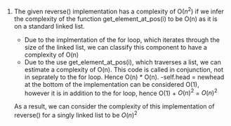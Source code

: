 1) The given reverse() implementation has a complexity of O($n^2$) if we infer the complexity of the function get_element_at_pos(i) to be O(n) as it is on a standard linked list.
    - Due to the implmentation of the for loop, which iterates through the size of the linked list, we can classify this component to have a complexity of O(n)
    - Due to the use get_element_at_pos(i), which traverses a list, we can estimate a complexity of O(n).
        This code is called in conjunction, not in seprately to the for loop. Hence O(n) * O(n).
    -self.head = newhead at the bottom of the implementation can be considered O(1), however it is in addition to the for loop, hence O(1) + $O(n)^2$ = $O(n)^2$

    As a result, we can consider the complexity of this implementation of reverse() for a singly linked list to be $O(n)^2$
